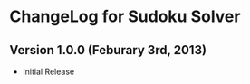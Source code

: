 ChangeLog for Sudoku Solver
===========================

Version 1.0.0 (Feburary 3rd, 2013)
-----------

+ Initial Release

